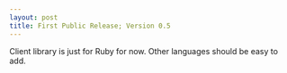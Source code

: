 ```yaml
---
layout: post
title: First Public Release; Version 0.5
---
```


Client library is just for Ruby for now. Other languages should be easy to
add.

